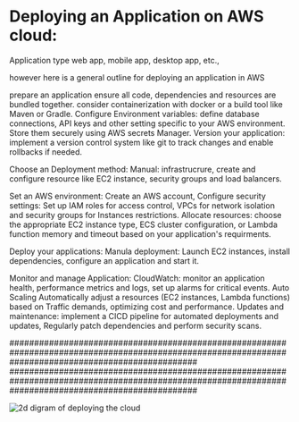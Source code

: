Deploying an Application on AWS cloud:
=====================================

Application type web app, mobile app, desktop app, etc.,

however here is a general outline for deploying an application in AWS

prepare an application
ensure all code, dependencies and resources are bundled together. consider containerization with docker or a build tool like Maven or Gradle.
Configure Environment variables: define database connections, API keys and other setting specific to your AWS environment. Store them securely using AWS secrets Manager.
Version your application: implement a version control system like git to track changes and enable rollbacks if needed.

Choose an Deployment method:
Manual: infrastrucrure, create and configure resource like EC2 instance, security groups and load balancers.

Set an AWS environment:
Create an AWS account,
Configure security settings: Set up IAM roles for access control, VPCs for network isolation and security groups for Instances restrictions.
Allocate resources: choose the appropriate EC2 instance type, ECS cluster configuration, or Lambda function memory and timeout based on your application's requirments.

Deploy your applications:
Manula deployment: Launch EC2 instances, install dependencies, configure an application and start it.

Monitor and manage Application:
CloudWatch: monitor an application health, performance metrics and logs, set up alarms for critical events.
Auto Scaling Automatically adjust a resources (EC2 instances, Lambda functions) based on Traffic demands, optimizing cost and performance.
Updates and maintenance: implement a CICD pipeline for automated deployments and updates, Regularly patch dependencies and perform security scans.

######################################################################################################################################################
######################################################################################################################################################









![2d digram of deploying the cloud](https://github.com/srk1295/Assessment-practice1/assets/6206490/4e446ec0-5d75-4c68-9a4f-1081a7ad2c3b)

